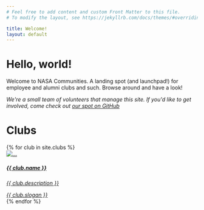 ```yaml
---
# Feel free to add content and custom Front Matter to this file.
# To modify the layout, see https://jekyllrb.com/docs/themes/#overriding-theme-defaults

title: Welcome!
layout: default
---
```


<!-- Jumbotron! -->
<div class="container col-xl-10 col-xxl-8 px-5 my-5 rounded-3 bg-body-tertiary">
  <div class="row align-items-center g-lg-5 py-5">
    <div class="col-lg-7 text-center text-lg-start">
      <h1 class="display-4 fw-bold lh-1 mb-3">Hello, world!</h1>
      <p class="col-lg-10 fs-4">Welcome to NASA Communities. A landing spot (and launchpad!) for employee and alumni clubs and such. Browse around and have a look!</p>
    </div>
    <div class="col-lg-5 text-center text-lg-start">
      <p class="text-muted"><em>We're a small team of volunteers that manage this site. If you'd like to get involved, come check out <a href="https://github.com/nasa-communities/nasa-communities.github.io" target="_blank">our spot on GitHub <i class="fa-brands fa-github"></i></a></em></p>
    </div>
  </div>
</div>

<h1 class="pb-1 border-bottom">Clubs</h1>

<div class="row g-4 py-5 row-cols-1 row-cols-lg-4">
  {% for club in site.clubs %}
  <div class="feature col">
    <a href="{{ club.url }}" title="The {{ club.name }} Club!" class="link-underline-light">
      <div class="card text-bg-light h-100">
        <img src="/images/{{ club.thumbnail }}" class="card-img-top" alt="...">
        <div class="card-body">
          <h5 class="card-title">{{ club.name }}</h5>
          <p class="card-text">
            <em>{{ club.description }}</em>
          </p>
        </div>
        <div class="card-footer text-body-secondary">
          <em>{{ club.slogan }}</em>
        </div>
      </div>
    </a>
  </div>
  {% endfor %}
</div>